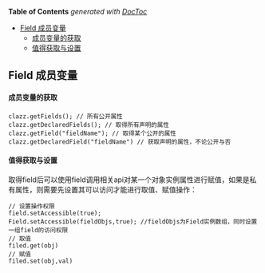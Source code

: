 <!-- START doctoc generated TOC please keep comment here to allow auto update -->
<!-- DON'T EDIT THIS SECTION, INSTEAD RE-RUN doctoc TO UPDATE -->
**Table of Contents**  *generated with [DocToc](https://github.com/thlorenz/doctoc)*

- [Field 成员变量](#field-%E6%88%90%E5%91%98%E5%8F%98%E9%87%8F)
    - [成员变量的获取](#%E6%88%90%E5%91%98%E5%8F%98%E9%87%8F%E7%9A%84%E8%8E%B7%E5%8F%96)
    - [值得获取与设置](#%E5%80%BC%E5%BE%97%E8%8E%B7%E5%8F%96%E4%B8%8E%E8%AE%BE%E7%BD%AE)

<!-- END doctoc generated TOC please keep comment here to allow auto update -->

## Field 成员变量

#### 成员变量的获取

~~~
clazz.getFields(); // 所有公开属性
clazz.getDeclaredFields(); // 取得所有声明的属性
clazz.getField("fieldName"); // 取得某个公开的属性
clazz.getDeclaredField("fieldName") // 获取声明的属性，不论公开与否
~~~

#### 值得获取与设置

取得field后可以使用field调用相关api对某一个对象实例属性进行赋值，如果是私有属性，则需要先设置其可以访问才能进行取值、赋值操作：

~~~
// 设置操作权限
field.setAccessible(true);
Field.setAccessible(fieldObjs,true); //fieldObjs为Field实例数组，同时设置一组field的访问权限
// 取值
filed.get(obj)
// 赋值
filed.set(obj,val)
~~~